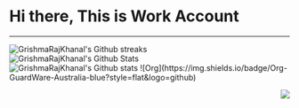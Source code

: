 # Hi there, This is Work Account 

---

<img align="centre" alt="GrishmaRajKhanal's Github streaks" src="https://streak-stats.demolab.com?user=GrishmaRajKhanal&theme=great-gatsby&locale=en"  alt="GrishmaRajKhanal's GitHub Streaks"/>
<br>

<img align="centre" alt="GrishmaRajKhanal's Github Stats" src="https://github-readme-stats.vercel.app/api?username=GrishmaRajKhanal&locale=en&theme=great-gatsby&layout=compact&show_icons=true" alt="GrishmaRajKhanal's GitHub Stats" /> 
<br>

<img align="centre" alt="GrishmaRajKhanal's Github stats" src="https://github-readme-stats.vercel.app/api/top-langs/?username=GrishmaRajKhanal&locale=en&show_icons=false&theme=great-gatsby&layout=compact"  alt="GrishmaRajKhanal's Top Languages"/>
![Org](https://img.shields.io/badge/Org-GuardWare-Australia-blue?style=flat&logo=github)

 
<p alight="right">
  <img align="right" src="https://komarev.com/ghpvc/?username=GrishmaRajKhanal&style=plastic&color=blue" />
</p>
